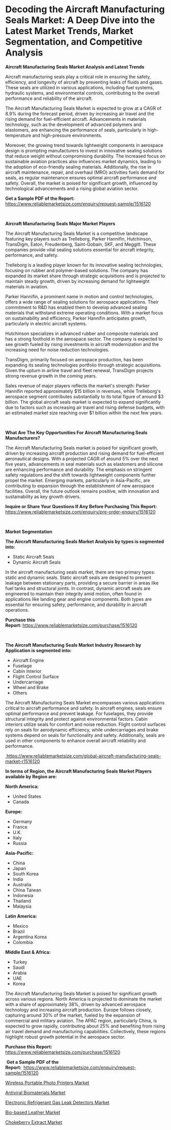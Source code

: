 <p><h1>Decoding the Aircraft Manufacturing Seals Market: A Deep Dive into the Latest Market Trends, Market Segmentation, and Competitive Analysis</h1></p><p><strong>Aircraft Manufacturing Seals Market Analysis and Latest Trends</strong></p>
<p><p>Aircraft manufacturing seals play a critical role in ensuring the safety, efficiency, and longevity of aircraft by preventing leaks of fluids and gases. These seals are utilized in various applications, including fuel systems, hydraulic systems, and environmental controls, contributing to the overall performance and reliability of the aircraft.</p><p>The Aircraft Manufacturing Seals Market is expected to grow at a CAGR of 8.9% during the forecast period, driven by increasing air travel and the rising demand for fuel-efficient aircraft. Advancements in materials technology, such as the development of advanced polymers and elastomers, are enhancing the performance of seals, particularly in high-temperature and high-pressure environments. </p><p>Moreover, the growing trend towards lightweight components in aerospace design is prompting manufacturers to invest in innovative sealing solutions that reduce weight without compromising durability. The increased focus on sustainable aviation practices also influences market dynamics, leading to the adoption of eco-friendly sealing materials. Additionally, the rise in aircraft maintenance, repair, and overhaul (MRO) activities fuels demand for seals, as regular maintenance ensures optimal aircraft performance and safety. Overall, the market is poised for significant growth, influenced by technological advancements and a rising global aviation sector.</p></p>
<p><strong>Get a Sample PDF of the Report:&nbsp;</strong> <a href="https://www.reliablemarketsize.com/enquiry/request-sample/1516120?utm_campaign=1133&utm_medium=2&utm_source=Github&utm_content=ia&utm_term=27102024&utm_id=aircraft-manufacturing-seals">https://www.reliablemarketsize.com/enquiry/request-sample/1516120</a></p>
<p>&nbsp;</p>
<p><strong>Aircraft Manufacturing Seals Major Market Players</strong></p>
<p><p>The Aircraft Manufacturing Seals Market is a competitive landscape featuring key players such as Trelleborg, Parker Hannifin, Hutchinson, TransDigm, Eaton, Freudenberg, Saint-Gobain, SKF, and Meggitt. These companies provide vital sealing solutions essential for aircraft integrity, performance, and safety.</p><p>Trelleborg is a leading player known for its innovative sealing technologies, focusing on rubber and polymer-based solutions. The company has expanded its market share through strategic acquisitions and is projected to maintain steady growth, driven by increasing demand for lightweight materials in aviation.</p><p>Parker Hannifin, a prominent name in motion and control technologies, offers a wide range of sealing solutions for aerospace applications. Their commitment to R&D has enabled them to develop advanced sealing materials that withstand extreme operating conditions. With a market focus on sustainability and efficiency, Parker Hannifin anticipates growth, particularly in electric aircraft systems.</p><p>Hutchinson specializes in advanced rubber and composite materials and has a strong foothold in the aerospace sector. The company is expected to see growth fueled by rising investments in aircraft modernization and the increasing need for noise reduction technologies.</p><p>TransDigm, primarily focused on aerospace production, has been expanding its sealing technologies portfolio through strategic acquisitions. Given the upturn in airline travel and fleet renewal, TransDigm projects strong revenue growth in the coming years.</p><p>Sales revenue of major players reflects the market's strength: Parker Hannifin reported approximately $15 billion in revenues, while Trelleborg's aerospace segment contributes substantially to its total figure of around $3 billion. The global aircraft seals market is expected to expand significantly due to factors such as increasing air travel and rising defense budgets, with an estimated market size reaching over $1 billion within the next few years.</p></p>
<p>&nbsp;</p>
<p><strong>What Are The Key Opportunities For Aircraft Manufacturing Seals Manufacturers?</strong></p>
<p><p>The Aircraft Manufacturing Seals market is poised for significant growth, driven by increasing aircraft production and rising demand for fuel-efficient aeronautical designs. With a projected CAGR of around 5% over the next five years, advancements in seal materials such as elastomers and silicone are enhancing performance and durability. The emphasis on stringent safety regulations and the shift towards lightweight components further propel the market. Emerging markets, particularly in Asia-Pacific, are contributing to expansion through the establishment of new aerospace facilities. Overall, the future outlook remains positive, with innovation and sustainability as key growth drivers.</p></p>
<p><strong>Inquire or Share Your Questions If Any Before Purchasing This Report:</strong> <a href="https://www.reliablemarketsize.com/enquiry/pre-order-enquiry/1516120?utm_campaign=1133&utm_medium=2&utm_source=Github&utm_content=ia&utm_term=27102024&utm_id=aircraft-manufacturing-seals">https://www.reliablemarketsize.com/enquiry/pre-order-enquiry/1516120</a></p>
<p>&nbsp;</p>
<p><strong>Market Segmentation</strong></p>
<p><strong>The Aircraft Manufacturing Seals Market Analysis by types is segmented into:</strong></p>
<p><ul><li>Static Aircraft Seals</li><li>Dynamic Aircraft Seals</li></ul></p>
<p><p>In the aircraft manufacturing seals market, there are two primary types: static and dynamic seals. Static aircraft seals are designed to prevent leakage between stationary parts, providing a secure barrier in areas like fuel tanks and structural joints. In contrast, dynamic aircraft seals are engineered to maintain their integrity amid motion, often found in applications like landing gear and engine components. Both types are essential for ensuring safety, performance, and durability in aircraft operations.</p></p>
<p><strong>Purchase this Report:&nbsp;</strong><a href="https://www.reliablemarketsize.com/purchase/1516120?utm_campaign=1133&utm_medium=2&utm_source=Github&utm_content=ia&utm_term=27102024&utm_id=aircraft-manufacturing-seals">https://www.reliablemarketsize.com/purchase/1516120</a></p>
<p>&nbsp;</p>
<p><strong>The Aircraft Manufacturing Seals Market Industry Research by Application is segmented into:</strong></p>
<p><ul><li>Aircraft Engine</li><li>Fuselage</li><li>Cabin Interior</li><li>Flight Control Surface</li><li>Undercarriage</li><li>Wheel and Brake</li><li>Others</li></ul></p>
<p><p>The Aircraft Manufacturing Seals Market encompasses various applications critical to aircraft performance and safety. In aircraft engines, seals ensure optimal performance and prevent leakage. For fuselages, they provide structural integrity and protect against environmental factors. Cabin interiors utilize seals for comfort and noise reduction. Flight control surfaces rely on seals for aerodynamic efficiency, while undercarriages and brake systems depend on seals for functionality and safety. Additionally, seals are used in other components to enhance overall aircraft reliability and performance.</p></p>
<p><a href="https://www.reliablemarketsize.com/global-aircraft-manufacturing-seals-market-r1516120?utm_campaign=1133&utm_medium=2&utm_source=Github&utm_content=ia&utm_term=27102024&utm_id=aircraft-manufacturing-seals">&nbsp;https://www.reliablemarketsize.com/global-aircraft-manufacturing-seals-market-r1516120</a></p>
<p><strong>In terms of Region, the Aircraft Manufacturing Seals Market Players available by Region are:</strong></p>
<p>
    <p> <strong> North America: </strong>
        <ul>
            <li>United States</li>
            <li>Canada</li>
        </ul>
        </p> 
    <p> <strong> Europe: </strong>
        <ul>
            <li>Germany</li>
            <li>France</li>
            <li>U.K.</li>
            <li>Italy</li>
            <li>Russia</li>
        </ul>
        </p> 
    <p> <strong> Asia-Pacific: </strong>
        <ul>
            <li>China</li>
            <li>Japan</li>
            <li>South Korea</li>
            <li>India</li>
            <li>Australia</li>
            <li>China Taiwan</li>
            <li>Indonesia</li>
            <li>Thailand</li>
            <li>Malaysia</li>
        </ul>
        </p> 
    <p> <strong> Latin America: </strong>
        <ul>
            <li>Mexico</li>
            <li>Brazil</li>
            <li>Argentina Korea</li>
            <li>Colombia</li>
        </ul>
        </p> 
    <p> <strong> Middle East & Africa: </strong>
        <ul>
            <li>Turkey</li>
            <li>Saudi</li>
            <li>Arabia</li>
            <li>UAE</li>
            <li>Korea</li>
        </ul>
    </p>
    </p>
<p><p>The Aircraft Manufacturing Seals Market is poised for significant growth across various regions. North America is projected to dominate the market with a share of approximately 38%, driven by advanced aerospace technology and increasing aircraft production. Europe follows closely, capturing around 30% of the market, fueled by the expansion of commercial and military aviation. The APAC region, particularly China, is expected to grow rapidly, contributing about 25% and benefiting from rising air travel demand and manufacturing capabilities. Collectively, these regions highlight robust growth potential in the aerospace sector.</p></p>
<p><strong>Purchase this Report: </strong><a href="https://www.reliablemarketsize.com/purchase/1516120?utm_campaign=1133&utm_medium=2&utm_source=Github&utm_content=ia&utm_term=27102024&utm_id=aircraft-manufacturing-seals">https://www.reliablemarketsize.com/purchase/1516120</a></p>
<p>&nbsp;<strong>Get a Sample PDF of the Report:&nbsp;&nbsp;</strong><a href="https://www.reliablemarketsize.com/enquiry/request-sample/1516120?utm_campaign=1133&utm_medium=2&utm_source=Github&utm_content=ia&utm_term=27102024&utm_id=aircraft-manufacturing-seals">https://www.reliablemarketsize.com/enquiry/request-sample/1516120</a></p>
<p><strong></strong></p>
<p><p><a href="https://issuu.com/reportprime-2/docs/wireless-portable-photo-printers-ma_98e69f60d32fab?utm_campaign=1133&utm_medium=2&utm_source=Github&utm_content=ia&utm_term=27102024&utm_id=aircraft-manufacturing-seals">Wireless Portable Photo Printers Market</a></p><p><a href="https://github.com/edwinseeleyor/Market-Research-Report-List-1/blob/main/antiviral-biomaterials-market.md?utm_campaign=1133&utm_medium=2&utm_source=Github&utm_content=ia&utm_term=27102024&utm_id=aircraft-manufacturing-seals">Antiviral Biomaterials Market</a></p><p><a href="https://issuu.com/reportprime-2/docs/electronic-refrigerant-gas-leak-detectors-market-s?utm_campaign=1133&utm_medium=2&utm_source=Github&utm_content=ia&utm_term=27102024&utm_id=aircraft-manufacturing-seals">Electronic Refrigerant Gas Leak Detectors Market</a></p><p><a href="https://github.com/tiesharivmasaya/Market-Research-Report-List-1/blob/main/bio-based-leather-market.md?utm_campaign=1133&utm_medium=2&utm_source=Github&utm_content=ia&utm_term=27102024&utm_id=aircraft-manufacturing-seals">Bio-based Leather Market</a></p><p><a href="https://www.linkedin.com/pulse/chokeberry-extract-market-research-report-forecast-growth-angac?trk=public_post_embed_feed-article-content&utm_campaign=1133&utm_medium=2&utm_source=Github&utm_content=ia&utm_term=27102024&utm_id=aircraft-manufacturing-seals">Chokeberry Extract Market</a></p></p>